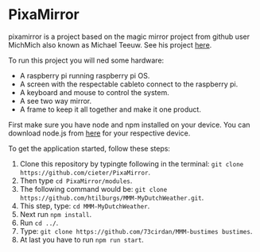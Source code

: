 # PixaMirror

pixamirror is a project based on the magic mirror project from github user MichMich also known as Michael Teeuw. See his project [here](https://github.com/MichMich/MagicMirror).

To run this project you will ned some hardware:
* A raspberry pi running raspberry pi OS.
* A screen with the respectable cableto connect to the raspberry pi.
* A keyboard and mouse to control the system.
* A see two way mirror.
* A frame to keep it all together and make it one product.

First make sure you have node and npm installed on your device.
You can download node.js from [here](https://nodejs.org/en/download/) for your respective device.

To get the application started, follow these steps:
1. Clone this repository by typingte following in the terminal: `git clone https://github.com/cieter/PixaMirror`.
2. Then type `cd PixaMirror/modules`.
3. The following command would be: `git clone https://github.com/htilburgs/MMM-MyDutchWeather.git`.
4. This step, type: `cd MMM-MyDutchWeather`.
5. Next run `npm install`.
6. Run `cd ../`.
7. Type: `git clone https://github.com/73cirdan/MMM-bustimes bustimes`.
8. At last you have to run `npm run start`.
